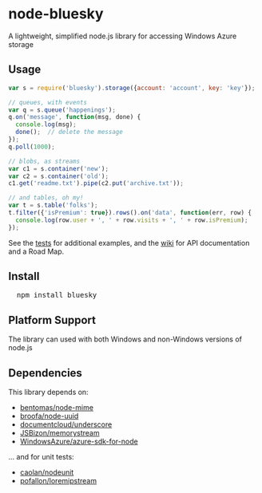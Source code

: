 # node-bluesky
A lightweight, simplified node.js library for accessing Windows Azure storage

## Usage

```javascript
var s = require('bluesky').storage({account: 'account', key: 'key'});

// queues, with events
var q = s.queue('happenings');
q.on('message', function(msg, done) {
  console.log(msg);
  done();  // delete the message
});
q.poll(1000);

// blobs, as streams
var c1 = s.container('new');
var c2 = s.container('old');
c1.get('readme.txt').pipe(c2.put('archive.txt'));

// and tables, oh my! 
var t = s.table('folks');
t.filter({'isPremium': true}).rows().on('data', function(err, row) {
  console.log(row.user + ', ' + row.visits + ', ' + row.isPremium);
});

```

See the [tests](node-bluesky/tree/master/test) for additional examples, and the [wiki](node-bluesky/wiki) for API documentation and a Road Map.

## Install

<pre>
  npm install bluesky
</pre>

## Platform Support

The library can used with both Windows and non-Windows versions of node.js

## Dependencies

This library depends on:

* [bentomas/node-mime](/bentomas/node-mime)
* [broofa/node-uuid](/broofa/node-uuid)
* [documentcloud/underscore](/documentcloud/underscore)
* [JSBizon/memorystream](/JSBizon/memorystream)
* [WindowsAzure/azure-sdk-for-node](/WindowsAzure/azure-sdk-for-node)

... and for unit tests:

* [caolan/nodeunit](/caolan/nodeunit)
* [pofallon/loremipstream](/pofallon/loremipstream)
